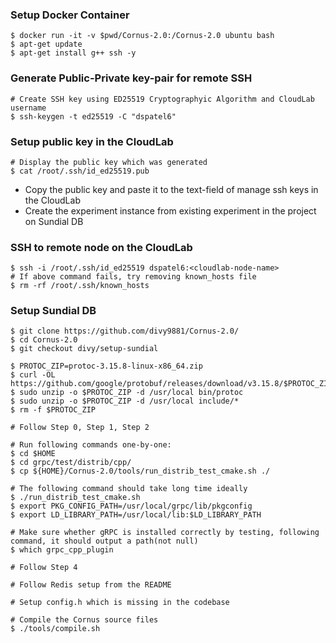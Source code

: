 ### Setup Docker Container
```
$ docker run -it -v $pwd/Cornus-2.0:/Cornus-2.0 ubuntu bash
$ apt-get update
$ apt-get install g++ ssh -y
```

### Generate Public-Private key-pair for remote SSH
```
# Create SSH key using ED25519 Cryptographyic Algorithm and CloudLab username
$ ssh-keygen -t ed25519 -C "dspatel6"
```

### Setup public key in the CloudLab
```
# Display the public key which was generated
$ cat /root/.ssh/id_ed25519.pub
```

- Copy the public key and paste it to the text-field of manage ssh keys in the CloudLab
- Create the experiment instance from existing experiment in the project on Sundial DB

### SSH to remote node on the CloudLab
```
$ ssh -i /root/.ssh/id_ed25519 dspatel6:<cloudlab-node-name>
# If above command fails, try removing known_hosts file
$ rm -rf /root/.ssh/known_hosts
```

### Setup Sundial DB
```
$ git clone https://github.com/divy9881/Cornus-2.0/
$ cd Cornus-2.0
$ git checkout divy/setup-sundial

$ PROTOC_ZIP=protoc-3.15.8-linux-x86_64.zip
$ curl -OL https://github.com/google/protobuf/releases/download/v3.15.8/$PROTOC_ZIP
$ sudo unzip -o $PROTOC_ZIP -d /usr/local bin/protoc
$ sudo unzip -o $PROTOC_ZIP -d /usr/local include/*
$ rm -f $PROTOC_ZIP

# Follow Step 0, Step 1, Step 2

# Run following commands one-by-one:
$ cd $HOME
$ cd grpc/test/distrib/cpp/
$ cp ${HOME}/Cornus-2.0/tools/run_distrib_test_cmake.sh ./

# The following command should take long time ideally
$ ./run_distrib_test_cmake.sh
$ export PKG_CONFIG_PATH=/usr/local/grpc/lib/pkgconfig
$ export LD_LIBRARY_PATH=/usr/local/lib:$LD_LIBRARY_PATH

# Make sure whether gRPC is installed correctly by testing, following command, it should output a path(not null)
$ which grpc_cpp_plugin

# Follow Step 4

# Follow Redis setup from the README

# Setup config.h which is missing in the codebase

# Compile the Cornus source files
$ ./tools/compile.sh
```